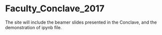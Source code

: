 # Faculty_Conclave_2017

The site will include the beamer slides presented in the Conclave, and the demonstration of ipynb file.

